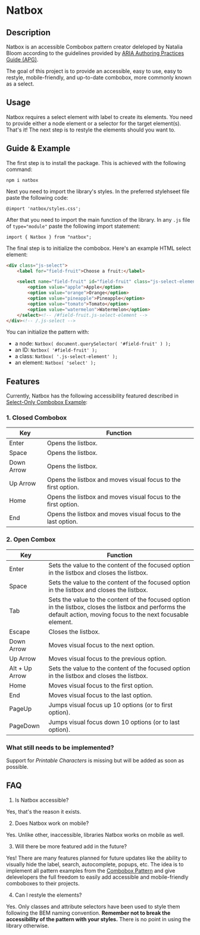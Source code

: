 # Natbox

## Description

Natbox is an accessible Combobox pattern creator deleloped by Natalia Bloom according to the guidelines provided by [ARIA Authoring Practices Guide (APG)](https://www.w3.org/WAI/ARIA/apg/patterns/combobox/).

The goal of this project is to provide an accessible, easy to use, easy to restyle, mobile-friendly, and up-to-date combobox, more commonly known as a select.

## Usage

Natbox requires a select element with label to create its elements. You need to provide either a node element or a selector for the target element(s). That's it! The next step is to restyle the elements should you want to.

## Guide & Example

The first step is to install the package. This is achieved with the following command:

`npm i natbox`

Next you need to import the library's styles. In the preferred stylehseet file paste the following code:

`@import 'natbox/styles.css';`

After that you need to import the main function of the library. In any `.js` file of `type="module"` paste the following import statement:

`import { Natbox } from "natbox";`

The final step is to initialize the combobox. Here's an example HTML select element:

```html
<div class="js-select">
	<label for="field-fruit">Choose a fruit:</label>

	<select name="field-fruit" id="field-fruit" class="js-select-element">
		<option value="apple">Apple</option>
		<option value="orange">Orange</option>
		<option value="pineapple">Pineapple</option>
		<option value="tomato">Tomato</option>
		<option value="watermelon">Watermelon</option>
	</select><!-- /#field-fruit.js-select-element -->
</div><!-- /.js-select -->
```

You can initialize the pattern with:

- a node: `Natbox( document.querySelector( '#field-fruit' ) );`
- an ID: `Natbox( '#field-fruit' );`
- a class: `Natbox( '.js-select-element' );`
- an element: `Natbox( 'select' );`

## Features

Currently, Natbox has the following accessibility featured described in [Select-Only Combobox Example](https://www.w3.org/WAI/ARIA/apg/patterns/combobox/examples/combobox-select-only/):

### 1. Closed Combobox

| Key | Function |
| ------------- | ------------- |
| Enter | Opens the listbox. |
| Space | Opens the listbox. |
| Down Arrow | Opens the listbox. |
| Up Arrow | Opens the listbox and moves visual focus to the first option. |
| Home | Opens the listbox and moves visual focus to the first option. |
| End | Opens the listbox and moves visual focus to the last option. |

### 2. Open Combox

| Key | Function |
| ------------- | ------------- |
| Enter | Sets the value to the content of the focused option in the listbox and closes the listbox. |
| Space | Sets the value to the content of the focused option in the listbox and closes the listbox. |
| Tab | Sets the value to the content of the focused option in the listbox, closes the listbox and performs the default action, moving focus to the next focusable element. |
| Escape | Closes the listbox. |
| Down Arrow | Moves visual focus to the next option. |
| Up Arrow | Moves visual focus to the previous option. |
| Alt + Up Arrow | Sets the value to the content of the focused option in the listbox and closes the listbox. |
| Home | Moves visual focus to the first option. |
| End | Moves visual focus to the last option. |
| PageUp | Jumps visual focus up 10 options (or to first option). |
| PageDown | Jumps visual focus down 10 options (or to last option). |

### What still needs to be implemented?

Support for *Printable Characters* is missing but will be added as soon as possible.

## FAQ

1. Is Natbox accessible?

Yes, that's the reason it exists.

2. Does Natbox work on mobile?

Yes. Unlike other, inaccessible, libraries Natbox works on mobile as well.

3. Will there be more featured add in the future?

Yes! There are many features planned for future updates like the ability to visually hide the label, search, autocomplete, popups, etc. The idea is to implement all pattern examples from the [Combobox Pattern](https://www.w3.org/WAI/ARIA/apg/patterns/combobox/) and give delevelopers the full freedom to easily add accessible and mobile-friendly comboboxes to their projects.

4. Can I restyle the elements?

Yes. Only classes and attribute selectors have been used to style them following the BEM naming convention. **Remember not to break the accessibility of the pattern with your styles.** There is no point in using the library otherwise.